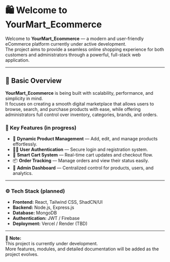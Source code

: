 # 🛍️ Welcome to YourMart_Ecommerce

Welcome to **YourMart_Ecommerce** — a modern and user-friendly eCommerce platform currently under active development.  
The project aims to provide a seamless online shopping experience for both customers and administrators through a powerful, full-stack web application.

---

## 🌟 Basic Overview

**YourMart_Ecommerce** is being built with scalability, performance, and simplicity in mind.  
It focuses on creating a smooth digital marketplace that allows users to browse, search, and purchase products with ease, while offering administrators full control over inventory, categories, brands, and orders.

### 🔧 Key Features (in progress)
- 🧾 **Dynamic Product Management** — Add, edit, and manage products effortlessly.  
- 🧍‍♂️ **User Authentication** — Secure login and registration system.  
- 🛒 **Smart Cart System** — Real-time cart updates and checkout flow.  
- 📦 **Order Tracking** — Manage orders and view their status easily.  
- 🧭 **Admin Dashboard** — Centralized control for products, users, and analytics.  

---

### ⚙️ Tech Stack (planned)
- **Frontend:** React, Tailwind CSS, ShadCN/UI  
- **Backend:** Node.js, Express.js  
- **Database:** MongoDB  
- **Authentication:** JWT / Firebase  
- **Deployment:** Vercel / Render (TBD)

---

🚧 **Note:**  
This project is currently under development.  
More features, modules, and detailed documentation will be added as the project evolves.
